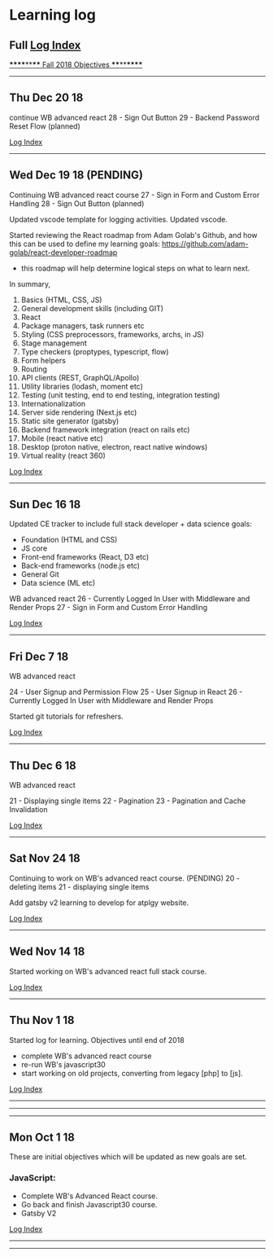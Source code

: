 # Learning log

## Full [Log Index]

[**\*\*\*\***\*\***\*\*** Fall 2018 Objectives **\*\***\*\***\*\*\*\***](https://github.com/perkarlsson/CE/blob/master/log.md#mon-oct-1-18)

---

## Thu Dec 20 18

continue WB advanced react
28 - Sign Out Button
29 - Backend Password Reset Flow (planned)

[Log Index]

---

## Wed Dec 19 18 (PENDING)

Continuing WB advanced react course
27 - Sign in Form and Custom Error Handling
28 - Sign Out Button (planned)

Updated vscode template for logging activities. Updated vscode.

Started reviewing the React roadmap from Adam Golab's Github, and how this can be used to define my learning goals:
https://github.com/adam-golab/react-developer-roadmap

- this roadmap will help determine logical steps on what to learn next.

In summary,

1. Basics (HTML, CSS, JS)
2. General development skills (including GIT)
3. React
4. Package managers, task runners etc
5. Styling (CSS preprocessors, frameworks, archs, in JS)
6. Stage management
7. Type checkers (proptypes, typescript, flow)
8. Form helpers
9. Routing
10. API clients (REST, GraphQL/Apollo)
11. Utility libraries (lodash, moment etc)
12. Testing (unit testing, end to end testing, integration testing)
13. Internationalization
14. Server side rendering (Next.js etc)
15. Static site generator (gatsby)
16. Backend framework integration (react on rails etc)
17. Mobile (react native etc)
18. Desktop (proton native, electron, react native windows)
19. Virtual reality (react 360)

[Log Index]

---

## Sun Dec 16 18

Updated CE tracker to include full stack developer + data science goals:

- Foundation (HTML and CSS)
- JS core
- Front-end frameworks (React, D3 etc)
- Back-end frameworks (node.js etc)
- General Git
- Data science (ML etc)

WB advanced react
26 - Currently Logged In User with Middleware and Render Props
27 - Sign in Form and Custom Error Handling

[Log Index]

---

## Fri Dec 7 18

WB advanced react

24 - User Signup and Permission Flow
25 - User Signup in React
26 - Currently Logged In User with Middleware and Render Props

Started git tutorials for refreshers.

[Log Index]

---

## Thu Dec 6 18

WB advanced react

21 - Displaying single items
22 - Pagination
23 - Pagination and Cache Invalidation

[Log Index]

---

## Sat Nov 24 18

Continuing to work on WB's advanced react course. (PENDING)
20 - deleting items
21 - displaying single items

Add gatsby v2 learning to develop for atplgy website.

[Log Index]

---

## Wed Nov 14 18

Started working on WB's advanced react full stack course.

[Log Index]

---

## Thu Nov 1 18

Started log for learning. Objectives until end of 2018

- complete WB's advanced react course
- re-run WB's javascript30
- start working on old projects, converting from legacy [php] to [js].

[Log Index]

---

[log index]: https://github.com/perkarlsson/CE/blob/master/log-index.md#log-index

---

---

## Mon Oct 1 18

These are initial objectives which will be updated as new goals are set.

### JavaScript:

- Complete WB's Advanced React course.
- Go back and finish Javascript30 course.
- Gatsby V2

[Log Index]

---

---
